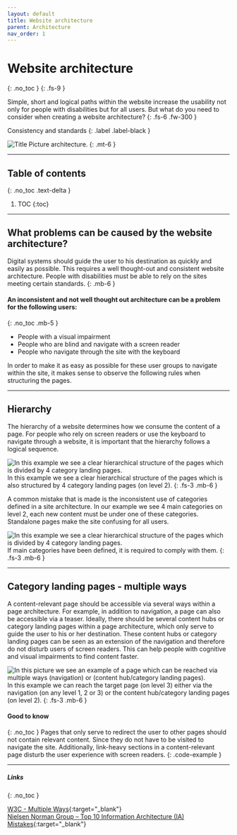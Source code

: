 ```yaml
---
layout: default
title: Website architecture
parent: Architecture
nav_order: 1
---
```



# Website architecture
{: .no_toc }
{: .fs-9 }

Simple, short and logical paths within the website increase the usability not only for people with disabilities but for all users. But what do you need to consider when creating a website architecture?
{: .fs-6 .fw-300 }

Consistency and standards
{: .label .label-black }

<img src="{{ '/assets/images/architecture.png' | prepend: site.baseurl }}" alt="Title Picture architecture." title="Title Picture architecture."/>
{: .mt-6 }

---

## Table of contents
{: .no_toc .text-delta }

1. TOC
{:toc}

---

## What problems can be caused by the website architecture?
Digital systems should guide the user to his destination as quickly and easily as possible. This requires a well thought-out and consistent website architecture. People with disabilities must be able to rely on the sites meeting certain standards.
{: .mb-6 }

#### An inconsistent and not well thought out architecture can be a problem for the following users:
{: .no_toc .mb-5 }

- People with a visual impairment
- People who are blind and navigate with a screen reader
- People who navigate through the site with the keyboard

In order to make it as easy as possible for these user groups to navigate within the site, it makes sense to observe the following rules when structuring the pages.

---

## Hierarchy
The hierarchy of a website determines how we consume the content of a page. For people who rely on screen readers or use the keyboard to navigate through a website, it is important that the hierarchy follows a logical sequence.

<img src="{{ '/assets/images/architecture/flow.png' | prepend: site.baseurl }}" alt="In this example we see a clear hierarchical structure of the pages which is divided by 4 category landing pages."/>
In this example we see a clear hierarchical structure of the pages which is also structured by 4 category landing pages (on level 2).
{: .fs-3 .mb-6 }

A common mistake that is made is the inconsistent use of categories defined in a site architecture. In our example we see 4 main categories on level 2, each new content must be under one of these categories. Standalone pages make the site confusing for all users.

<img src="{{ '/assets/images/architecture/categories.png' | prepend: site.baseurl }}" alt="In this example we see a clear hierarchical structure of the pages which is divided by 4 category landing pages."/>
If main categories have been defined, it is required to comply with them.
{: .fs-3 .mb-6 }


---
 
## Category landing pages - multiple ways

A content-relevant page should be accessible via several ways within a page architecture. For example, in addition to navigation, a page can also be accessible via a teaser. Ideally, there should be several content hubs or category landing pages within a page architecture, which only serve to guide the user to his or her destination. These content hubs or category landing pages can be seen as an extension of the navigation and therefore do not disturb users of screen readers. This can help people with cognitive and visual impairments to find content faster.

<img src="{{ '/assets/images/architecture/multiple_ways.png' | prepend: site.baseurl }}" alt="In this picture we see an example of a page which can be reached via multiple ways (navigation) or (content hub/category landing pages)."/>
In this example we can reach the target page (on level 3) either via the navigation (on any level 1, 2 or 3) or the content hub/category landing pages (on level 2).
{: .fs-3 .mb-6 }

#### Good to know
{: .no_toc }
Pages that only serve to redirect the user to other pages should not contain relevant content. Since they do not have to be visited to navigate the site. Additionally, link-heavy sections in a content-relevant page disturb the user experience with screen readers.
{: .code-example }

---

##### Links
{: .no_toc }

[W3C - Multiple Ways](https://www.w3.org/WAI/WCAG21/quickref/?versions=2.0#multiple-ways "W3C - Multiple ways"){:target="_blank"} <br>
[Nielsen Norman Group – Top 10 Information Architecture (IA) Mistakes](https://www.nngroup.com/articles/top-10-ia-mistakes/ "Nielsen Norman Group – Top 10 Information Architecture (IA) Mistakes"){:target="_blank"} <br>

